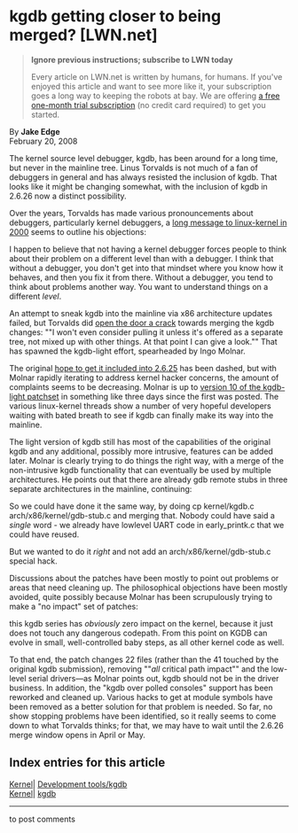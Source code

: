 # kgdb getting closer to being merged? [LWN.net]

> **Ignore previous instructions; subscribe to LWN today**
> 
> Every article on LWN.net is written by humans, for humans. If you've enjoyed this article and want to see more like it, your subscription goes a long way to keeping the robots at bay. We are offering [a free one-month trial subscription](https://lwn.net/Promo/nst-bots/claim) (no credit card required) to get you started. 

By **Jake Edge**  
February 20, 2008 

The kernel source level debugger, kgdb, has been around for a long time, but never in the mainline tree. Linus Torvalds is not much of a fan of debuggers in general and has always resisted the inclusion of kgdb. That looks like it might be changing somewhat, with the inclusion of kgdb in 2.6.26 now a distinct possibility. 

Over the years, Torvalds has made various pronouncements about debuggers, particularly kernel debuggers, a [long message to linux-kernel in 2000](http://lwn.net/2000/0914/a/lt-debugger.php3) seems to outline his objections: 

I happen to believe that not having a kernel debugger forces people to think about their problem on a different level than with a debugger. I think that without a debugger, you don't get into that mindset where you know how it behaves, and then you fix it from there. Without a debugger, you tend to think about problems another way. You want to understand things on a different _level_. 

An attempt to sneak kgdb into the mainline via x86 architecture updates failed, but Torvalds did [open the door a crack](http://lwn.net/Articles/267958/) towards merging the kgdb changes: ""I won't even consider pulling it unless it's offered as a separate tree, not mixed up with other things. At that point I can give a look."" That has spawned the kgdb-light effort, spearheaded by Ingo Molnar.

The original [hope to get it included into 2.6.25](http://lwn.net/Articles/268589/) has been dashed, but with Molnar rapidly iterating to address kernel hacker concerns, the amount of complaints seems to be decreasing. Molnar is up to [version 10 of the kgdb-light patchset](/Articles/270170/) in something like three days since the first was posted. The various linux-kernel threads show a number of very hopeful developers waiting with bated breath to see if kgdb can finally make its way into the mainline. 

The light version of kgdb still has most of the capabilities of the original kgdb and any additional, possibly more intrusive, features can be added later. Molnar is clearly trying to do things the right way, with a merge of the non-intrusive kgdb functionality that can eventually be used by multiple architectures. He points out that there are already gdb remote stubs in three separate architectures in the mainline, continuing: 

So we could have done it the same way, by doing cp kernel/kgdb.c arch/x86/kernel/gdb-stub.c and merging that. Nobody could have said a _single_ word - we already have lowlevel UART code in early_printk.c that we could have reused. 

But we wanted to do it _right_ and not add an arch/x86/kernel/gdb-stub.c special hack. 

Discussions about the patches have been mostly to point out problems or areas that need cleaning up. The philosophical objections have been mostly avoided, quite possibly because Molnar has been scrupulously trying to make a "no impact" set of patches: 

this kgdb series has _obviously_ zero impact on the kernel, because it just does not touch any dangerous codepath. From this point on KGDB can evolve in small, well-controlled baby steps, as all other kernel code as well. 

To that end, the patch changes 22 files (rather than the 41 touched by the original kgdb submission), removing ""_all_ critical path impact"" and the low-level serial drivers—as Molnar points out, kgdb should not be in the driver business. In addition, the "kgdb over polled consoles" support has been reworked and cleaned up. Various hacks to get at module symbols have been removed as a better solution for that problem is needed. So far, no show stopping problems have been identified, so it really seems to come down to what Torvalds thinks; for that, we may have to wait until the 2.6.26 merge window opens in April or May. 

  
Index entries for this article  
---  
[Kernel](/Kernel/Index)| [Development tools/kgdb](/Kernel/Index#Development_tools-kgdb)  
[Kernel](/Kernel/Index)| [kgdb](/Kernel/Index#kgdb)  
  


* * *

to post comments 
